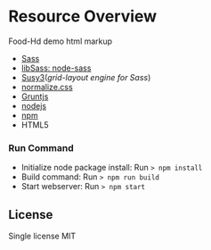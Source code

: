 # Resource Overview
Food-Hd demo html markup 

 - [Sass](https://sass-lang.com)
 - [libSass: node-sass](https://github.com/sass/node-sass)
 - [Susy3](http://oddbird.net/susy/)(*grid-layout engine for Sass*)
 - [normalize.css](https://github.com/necolas/normalize.css)
 - [Gruntjs](http://gruntjs.com/)
 - [nodejs](https://nodejs.org/en/)
 - [npm](https://www.npmjs.com/)
 - HTML5

### Run Command
 - Initialize node package install: Run `> npm install`
 - Build command: Run `> npm run build`
 - Start webserver: Run `> npm start`

## License
 Single license MIT